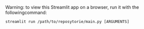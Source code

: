 Warning: to view this Streamlit app on a browser, run it with the followingcommand:

    streamlit run /path/to/reposytorie/main.py [ARGUMENTS]

